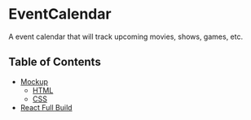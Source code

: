 # EventCalendar
A event calendar that will track upcoming movies, shows, games, etc.

## Table of Contents
* [Mockup](Mockup)
  * [HTML](Mockup/index.html)
  * [CSS](Mockup/CSS/Home.css)
* [React Full Build](ReactBuild)
